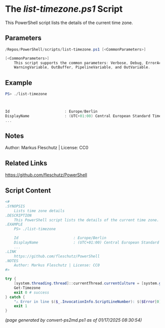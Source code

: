 The *list-timezone.ps1* Script
===========================

This PowerShell script lists the details of the current time zone.

Parameters
----------
```powershell
/Repos/PowerShell/scripts/list-timezone.ps1 [<CommonParameters>]

[<CommonParameters>]
    This script supports the common parameters: Verbose, Debug, ErrorAction, ErrorVariable, WarningAction, 
    WarningVariable, OutBuffer, PipelineVariable, and OutVariable.
```

Example
-------
```powershell
PS> ./list-timezone



Id                         : Europe/Berlin
DisplayName                : (UTC+01:00) Central European Standard Time
...

```

Notes
-----
Author: Markus Fleschutz | License: CC0

Related Links
-------------
https://github.com/fleschutz/PowerShell

Script Content
--------------
```powershell
<#
.SYNOPSIS
	Lists time zone details
.DESCRIPTION
	This PowerShell script lists the details of the current time zone.
.EXAMPLE
	PS> ./list-timezone

	Id                         : Europe/Berlin
	DisplayName                : (UTC+01:00) Central European Standard Time
	...
.LINK
	https://github.com/fleschutz/PowerShell
.NOTES
	Author: Markus Fleschutz | License: CC0
#>

try {
	[system.threading.thread]::currentThread.currentCulture = [system.globalization.cultureInfo]"en-US"
	Get-Timezone 
	exit 0 # success
} catch {
	"⚠️ Error in line $($_.InvocationInfo.ScriptLineNumber): $($Error[0])"
	exit 1
}
```

*(page generated by convert-ps2md.ps1 as of 01/17/2025 08:30:54)*
